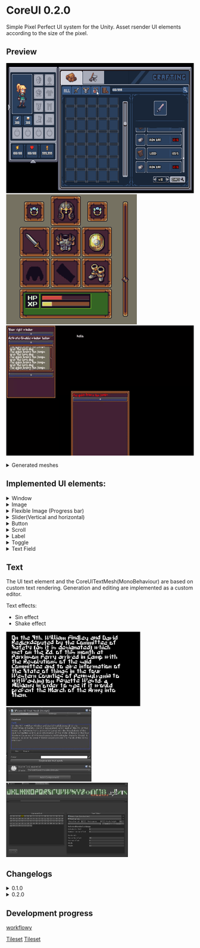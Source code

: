 # CoreUI 0.2.0
Simple Pixel Perfect UI system for the Unity. Asset rsender UI elements according to the size of the pixel.

## Preview
<p align="left">
  <img src="./Preview/Adventur.gif" Height="350"/> 
  <img src="./Preview/Result.png" Height="350"/>   
  <img src="./Preview/ResultGif.gif" Height="350"/>
  <details>
    <summary>Generated meshes</summary>
    <img src="./Preview/Mesh.gif" Height="350"/>
    <img src="./Preview/Raw.png" Height="350"/>
  </details>    
</p>

## Implemented UI elements:
<details>
  <summary>Window</summary>
  <img src="./Preview/Elements/Window.gif" Height="350"/>
</details>  
<details>
  <summary>Image</summary>
</details> 
<details>
  <summary>Flexible Image (Progress bar)</summary>
  <img src="./Preview/Elements/FlexibleImage.gif"/>
</details> 
<details>
  <summary>Slider(Vertical and horizontal)</summary>
  <img src="./Preview/Elements/ProgressBar.gif" Height="350"/>
</details> 
<details>
  <summary>Button</summary>
  <img src="./Preview/Elements/Button.gif" Height="350"/>
</details> 
<details>
  <summary>Scroll</summary>
  <img src="./Preview/Elements/Scroll.gif" Height="350"/>
</details> 
<details>
  <summary>Label</summary>
  <img src="./Preview/Elements/Label.gif" Height="350"/>
</details> 
<details>
  <summary>Toggle</summary>
  <img src="./Preview/Elements/Toggle.gif" Height="350"/>
</details> 
<details>
  <summary>Text Field</summary>
  <img src="./Preview/Elements/TextField.gif" Height="350"/>
</details> 

## Text
The UI text element and the CoreUITextMesh(MonoBehaviour) are based on custom text rendering. Generation and editing are implemented as a custom editor.

Text effects:
- Sin effect
- Shake effect
<p align="left">
  <img src="./Preview/TextEffect.gif" Height="200"/>
  <img src="./Preview/TextMeshEditor.gif" Height="200"/>
  <img src="./Preview/FontEditor.png" Height="200"/>
</p>

## Changelogs
<details>
  <summary>0.1.0</summary>
  
  - Fix bug when start editor new font
  - Add rect visualisation for all chars in font editor window
  - Add symbols grid for font editor
  - Add main screen points achors to CameraHandler
  - Add Text property to CoreUIText
  - Show some symbols of text
  - CoreUITextMesh memory optimisation
  - Change GenerateMeshData in the TextMesh(text and color; only text)
  - Add updating of color in the presentation element
  - Add checking for duplication when add symbol
  - Exception when create label with empty string
  - Clear mesh in the UpdateMeshInfo
  - Notificate when scene doesn't have any camera with 'MainCamera' tag
  - Setting of execution order
  - Add Id property to button
  - Optimize text (TextMesh:32)
  - Super Space Beaver CoreUIContainer:150
  - Change Button trigger mechanic
  - Add resizing of FlexibleImage
  - Эффекты не работаю в UI, а только в textmesh
  - When change font content doesn't change
  - Autogeneration of font material
  - Connection material to font
  - Fix singleton
  - Problems when switch scene
  - Remove warnings
  - Fix active and enable (CoreUISimplePresentation 68)
  - Add info window of CoreUI(Version)
  - Bug if repository has none style
  - Create coreUI prefab
  - Check multiline text in scroll
  - Add automatic scroll
  - Font editor window exception when font not selected
</details> 
<details>
  <summary>0.2.0</summary>
  
  - Autoadding styles to repository
  - Styles Repository editor
  - Toggle
  - Update Unity
  - Add a event click releasing when use a click event in a control (prevent a clicking on two buttons on a same position)
  - Textbox
  - Focus
  - Keys navigation
  - Symbol entering
  - Cursor
  - 'Backspace' key
  - 'Delete' key
  - Mouse navigation
  - 'Enter' key
  - Background for touching (the area hides when you delete all symbols) 
  - Set slider start value to start position depends on orientation
  - Bugs
  - Scroll visibility error when in parent scroll
</details> 

## Development progress
[workflowy](https://workflowy.com/s/HwM7.cApHYq98eb)

[Tileset](http://pixeljoint.com/pixelart/73768.htm)
[Tileset](https://www.reddit.com/r/IndieGaming/comments/edxbgy/pixel_art_new_crafting_ui/)